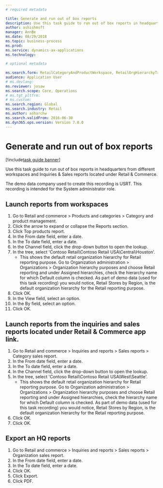```yaml
--- 
# required metadata 
 
title: Generate and run out of box reports
description: Use this task guide to run out of box reports in headquarters from different workspaces and Inquiries & Sales reports located under Retail & Commerce. 
author: ashishmsft
manager: AnnBe 
ms.date: 08/29/2018
ms.topic: business-process 
ms.prod:  
ms.service: dynamics-ax-applications 
ms.technology:  
 
# optional metadata 
 
ms.search.form: RetailCategoryAndProductWorkspace, RetailOrgHierarchyTreeLookup, SrsReportViewerForm   
audience: Application User 
# ms.devlang:  
ms.reviewer: josaw
ms.search.scope: Core, Operations 
# ms.tgt_pltfrm:  
# ms.custom:  
ms.search.region: Global
ms.search.industry: Retail
ms.author: asharchw
ms.search.validFrom: 2016-06-30 
ms.dyn365.ops.version: Version 7.0.0 
---
```

# Generate and run out of box reports

[!include[task guide banner](../includes/task-guide-banner.md)]

Use this task guide to run out of box reports in headquarters from different workspaces and Inquiries & Sales reports located under Retail & Commerce.



The demo data company used to create this recording is USRT. This recording is intended for the System administrator role.


## Launch reports from workspaces
1. Go to Retail and commerce > Products and categories > Category and product management.
2. Click the arrow to expand or collapse the Reports section.
3. Click Top products report.
4. In the From date field, enter a date.
5. In the To date field, enter a date.
6. In the Channel field, click the drop-down button to open the lookup.
7. In the tree, select 'Contoso Retail\Contoso Retail USA\Central\Houston'.
    * This shows the default retail organization hierarchy for Retail reporting purpose.   Go to Organization administration >  Organizations > Organization hierarchy purposes and choose Retail reporting and under Assigned hierarchies, check the hierarchy name for which Default column is checked. As part of demo data (used for this task recording) you would notice, Retail Stores by Region, is the default organization hierarchy for the Retail reporting purpose.     
8. Click OK.
9. In the View field, select an option.
10. In the By field, select an option.
11. Click OK.

## Launch reports from the inquiries and sales reports located under Retail & Commerce app link.
1. Go to Retail and commerce > Inquiries and reports > Sales reports > Category sales report.
2. In the From date field, enter a date.
3. In the To date field, enter a date.
4. In the Channel field, click the drop-down button to open the lookup.
5. In the tree, select 'Contoso Retail\Contoso Retail USA\West\Seattle'.
    * This shows the default retail organization hierarchy for Retail reporting purpose.   Go to Organization administration  > Organizations > Organization hierarchy purposes and choose Retail reporting and under Assigned hierarchies, check the hierarchy name for which Default column is checked. As part of demo data (used for this task recording) you would notice, Retail Stores by Region, is the default organization hierarchy for the Retail reporting purpose.     
6. Click OK.
7. Click OK.

## Export an HQ reports
1. Go to Retail and commerce > Inquiries and reports > Sales reports > Organization sales report.
2. In the From date field, enter a date.
3. In the To date field, enter a date.
4. Click OK.
5. Click Export.
6. Click PDF.

